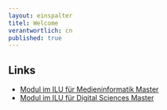 ```yaml
---
layout: einspalter
titel: Welcome
verantwortlich: cn
published: true
---
```


## Links

- [Modul im ILU für Medieninformatik Master](https://ilu.th-koeln.de/goto.php?target=crs_296744&client_id=thkilu)
- [Modul im ILU für Digital Sciences Master](https://ilu.th-koeln.de/goto.php?target=crs_296883&client_id=thkilu)
